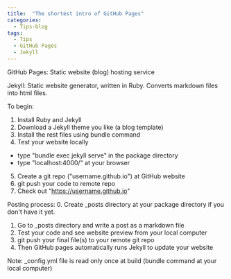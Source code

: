 ```yaml
---
title:  "The shortest intro of GitHub Pages"
categories:
  - Tips-blog
tags:
  - Tips
  - GitHub Pages
  - Jekyll
---
```


GitHub Pages: Static website (blog) hosting service

Jekyll: Static website generator, written in Ruby. Converts markdown files into html files.


To begin:
1. Install Ruby and Jekyll
2. Download a Jekyll theme you like (a blog template)
3. Install the rest files using bundle command
4. Test your website locally
- type "bundle exec jekyll serve" in the package directory
- type "localhost:4000/" at your browser
5. Create a git repo ("username.github.io") at GitHub website
6. git push your code to remote repo
7. Check out "https://username.github.io"


Posting process:
0. Create _posts directory at your package directory if you don't have it yet.
1. Go to _posts directory and write a post as a markdown file
2. Test your code and see website preview from your local computer
3. git push your final file(s) to your remote git repo
4. Then GitHub pages automatically runs Jekyll to update your website

Note:
_config.yml file is read only once at build (bundle command at your local computer)